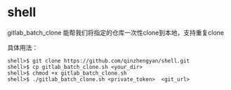 # shell
 gitlab_batch_clone 能帮我们将指定的仓库一次性clone到本地，支持重复clone
 
 具体用法：

```
shell>$ git clone https://github.com/qinzhengyan/shell.git
shell>$ cp gitlab_batch_clone.sh <your_dir>
shell>$ chmod +x gitlab_batch_clone.sh
shell>$ ./gitlab_batch_clone.sh <private_token>  <git_url>
```
